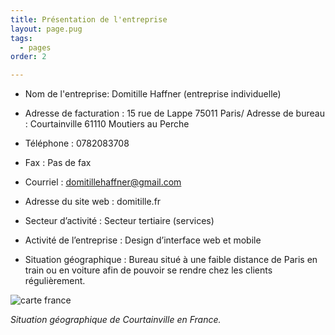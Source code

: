 ```yaml
---
title: Présentation de l'entreprise
layout: page.pug
tags:
  - pages
order: 2

---
```

* Nom de l'entreprise: Domitille Haffner (entreprise individuelle)

* Adresse de facturation : 15 rue de Lappe 75011 Paris/ Adresse de bureau : Courtainville 61110 Moutiers au Perche

* Téléphone : 0782083708

* Fax : Pas de fax

* Courriel : domitillehaffner@gmail.com

* Adresse du site web : domitille.fr

* Secteur d’activité : Secteur tertiaire (services)

* Activité de l’entreprise : Design d’interface web et mobile

* Situation géographique : Bureau situé à une faible distance de Paris en train ou en voiture afin de pouvoir se rendre chez les clients régulièrement.

![carte france](/assets/cartefra.jpg)

*Situation géographique de Courtainville en France.*
